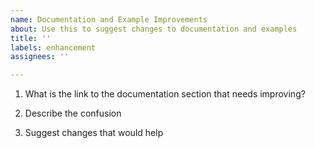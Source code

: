 ```yaml
---
name: Documentation and Example Improvements
about: Use this to suggest changes to documentation and examples
title: ''
labels: enhancement
assignees: ''

---
```


<!--

Thank you for using python-oracledb.

Please answer these questions so we can help you.

Use Markdown syntax, see https://docs.github.com/en/get-started/writing-on-github/getting-started-with-writing-and-formatting-on-github/basic-writing-and-formatting-syntax

-->

1. What is the link to the documentation section that needs improving?

2. Describe the confusion

3. Suggest changes that would help
